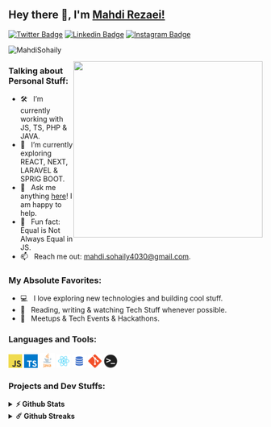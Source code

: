 ## Hey there 👋, I'm [Mahdi Rezaei!](https://github.com/MahdiSohaily)

[![Twitter Badge](https://img.shields.io/badge/-Twitter-00acee?style=flat-square&logo=Twitter&logoColor=white)](https://twitter.com/Mahdi_Rezaei_AF)
[![Linkedin Badge](https://img.shields.io/badge/-LinkedIn-0e76a8?style=flat-square&logo=Linkedin&logoColor=white)](https://www.linkedin.com/in/mahdi-rezaei-74705713b)
[![Instagram Badge](https://img.shields.io/badge/-Instagram-e4405f?style=flat-square&logo=Instagram&logoColor=white)](https://instagram.com/)

<p align="left"> <img src="https://komarev.com/ghpvc/?username=MahdiSohaily&label=Profile%20views&color=blueviolet&style=flat" alt="MahdiSohaily" /> </p>


<img align="right" height="350" width="375" alt="" src="https://64.media.tumblr.com/52d707ec600162594e1ea34ec1a8da70/tumblr_nkln8rQA7Q1shpedgo1_540.gif" />

### Talking about Personal Stuff:

- 🛠 &nbsp; I’m currently working with JS, TS, PHP & JAVA.
- 🚀 &nbsp; I’m currently exploring REACT, NEXT, LARAVEL & SPRIG BOOT.
- 💬 &nbsp; Ask me anything [here](https://github.com/MahdiSohaily/MahdiSohaily/issues/1)! I am happy to help.
- 👾 &nbsp; Fun fact: Equal is Not Always Equal in JS.
- 📫 &nbsp; Reach me out: mahdi.sohaily4030@gmail.com.

### My Absolute Favorites:

- 💻 &nbsp; I love exploring new technologies and building cool stuff.
- 📰 &nbsp; Reading, writing & watching Tech Stuff whenever possible.
- 🍕 &nbsp; Meetups & Tech Events & Hackathons.

### Languages and Tools:

<code><img height="27" src="https://raw.githubusercontent.com/github/explore/80688e429a7d4ef2fca1e82350fe8e3517d3494d/topics/javascript/javascript.png" alt="javascript"></code>
<code><img height="27" src="https://raw.githubusercontent.com/github/explore/80688e429a7d4ef2fca1e82350fe8e3517d3494d/topics/typescript/typescript.png" alt="typescript"></code>
<code><img height="30" src="https://raw.githubusercontent.com/github/explore/80688e429a7d4ef2fca1e82350fe8e3517d3494d/topics/java/java.png" alt="java"></code>
<code><img height="27" src="https://raw.githubusercontent.com/github/explore/80688e429a7d4ef2fca1e82350fe8e3517d3494d/topics/react/react.png" alt="react"></code>
<code><img height="27" src="https://raw.githubusercontent.com/github/explore/80688e429a7d4ef2fca1e82350fe8e3517d3494d/topics/sql/sql.png" alt="sql"></code>
<code><img height="27" src="https://raw.githubusercontent.com/devicons/devicon/master/icons/git/git-original.svg" alt="git"></code>
<code><img height="27" src="https://raw.githubusercontent.com/github/explore/80688e429a7d4ef2fca1e82350fe8e3517d3494d/topics/terminal/terminal.png" alt="terminal"></code>

### Projects and Dev Stuffs:

<details>
  <summary><b>⚡ Github Stats</b></summary>
  <br />
  <img height="180em" src="https://github-readme-stats.vercel.app/api?username=MahdiSohaily&show_icons=true&theme=onedark" />
  <img height="180em" src="https://github-readme-streak-stats.herokuapp.com/?user=MahdiSohaily&&show_icons=true&theme=onedark"/>
</details>

<details>
  <summary><b>☄️ Github Streaks</b></summary>

  <br />
  <img height="180em" src="https://github-readme-stats.vercel.app/api/top-langs/?username=MahdiSohaily&layout=compact&show_icons=true&theme=onedark" />
</details>